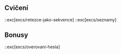 ## Cvičení
::exc[excs/retezce-jako-sekvence]
::exc[excs/seznamy]

## Bonusy
::exc[excs/overovani-hesla]
